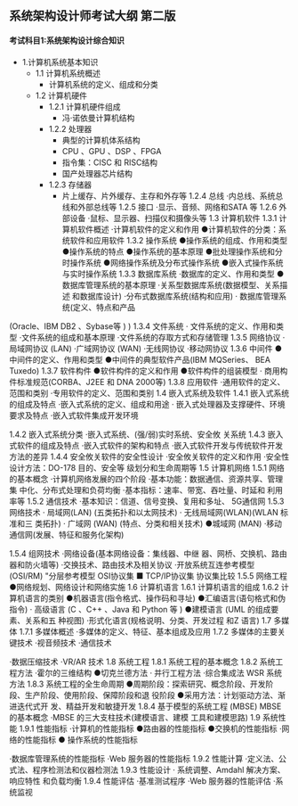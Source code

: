 ## 系统架构设计师考试大纲 第二版
#### 考试科目1:系统架构设计综合知识
- 1.计算机系统基本知识
	- 1.1 计算机系统概述
		- 计算机系统的定义、组成和分类
	- 1.2 计算机硬件
		- 1.2.1  计算机硬件组成
			- 冯·诺依曼计算机结构
		- 1.2.2 处理器
			- 典型的计算机体系结构
			- CPU 、GPU 、DSP 、FPGA
			- 指令集：CISC 和 RISC结构
			- 国产处理器芯片结构
		- 1.2.3 存储器
			- 片上缓存、片外缓存、主存和外存等
1.2.4  总线
·内总线、系统总线和外部总线等
1.2.5 接口
·显示、音频、网络和SATA 等
1.2.6 外部设备
·鼠标、显示器、扫描仪和摄像头等
1.3 计算机软件
1.3.1  计算机软件概述
·计算机软件的定义和作用
●计算机软件的分类：系统软件和应用软件
1.3.2 操作系统
●操作系统的组成、作用和类型
●操作系统的特点
●操作系统的基本原理
●批处理操作系统和分时操作系统
●网络操作系统及分布式操作系统
●嵌入式操作系统与实时操作系统
1.3.3 数据库系统
·数据库的定义、作用和类型
●数据库管理系统的基本原理
·关系型数据库系统(数据模型、关系描述
和数据库设计)
·分布式数据库系统(结构和应用)
· 数据库管理系统(定义、特点和产品

(Oracle、IBM DB2 、Sybase等 ) )
1.3.4 文件系统
· 文件系统的定义、作用和类型
·文件系统的组成和基本原理
·文件系统的存取方式和存储管理
1.3.5 网络协议
·局域网协议 (LAN)
·广域网协议 (WAN)
·无线网协议
·移动网协议
1.3.6 中间件
●中间件的定义、作用和类型
●中间件的典型软件产品(IBM MQSeries、 BEA Tuxedo)
1.3.7 软件构件
●软件构件的定义和作用
●软件构件的组装模型
· 商用构件标准规范(CORBA、J2EE   和
DNA 2000等)
1.3.8 应用软件
·通用软件的定义、范围和类别
·专用软件的定义、范围和类别
1.4 嵌入式系统及软件
1.4.1 嵌入式系统的组成及特点
·嵌入式系统的定义、组成和用途
· 嵌入式处理器及支撑硬件、环境要求及特点 ·嵌入式软件集成开发环境

1.4.2 嵌入式系统分类
·嵌入式系统、(强/弱)实时系统、安全攸
关系统
1.4.3 嵌入式软件的组成及特点
·嵌入式软件的架构和特点
·嵌入式软件开发与传统软件开发方法的差异
1.4.4 安全攸关软件的安全性设计
·安全攸关软件的定义和作用
·安全性设计方法：DO-178   目的、安全等
级划分和生命周期等
1.5 计算机网络
1.5.1  网络的基本概念
·计算机网络发展的四个阶段
·基本功能：数据通信、资源共享、管理集
中化、分布式处理和负荷均衡
·基本指标：速率、带宽、吞吐量、时延和
利用率等
1.5.2  通信技术
·基本知识：信道、信号变换、复用和多址、
5G通信网
1.5.3  网络技术
· 局域网(LAN)   (五类拓扑和以太网技术) · 无线局域网(WLAN)(WLAN     标准和三
类拓扑)
· 广域网 (WAN)  (特点、分类和相关技术)
●城域网 (MAN)
·移动通信网(发展、特征和服务化架构)

1.5.4 组网技术
·网络设备(基本网络设备：集线器、中继
器、网桥、交换机、路由器和防火墙等)
·交换技术、路由技术及相关协议  ·开放系统互连参考模型 (OSI/RM)
"分层参考模型
OSI协议集
■  TCP/IP协议集 协议集比较
1.5.5  网络工程
●网络规划、网络设计和网络实施
1.6 计算机语言
1.6.1  计算机语言的组成
1.6.2 计算机语言的类别
●机器语言(指令格式、操作码和寻址)
●汇编语言(语句格式和伪指令)
· 高级语言 (C 、C++ 、Java 和 Python 等 )
●建模语言 (UML  的组成要素、关系和五
种视图)
·形式化语言(规格说明、分类、开发过程
和Z 语言)
1.7 多媒体
1.7.1  多媒体概述
·多媒体的定义、特征、基本组成及应用
1.7.2 多媒体的主要关键技术
·视音频技术
·通信技术

·数据压缩技术
·VR/AR  技术
1.8 系统工程
1.8.1  系统工程的基本概念
1.8.2  系统工程方法
·霍尔的三维结构
●切克兰德方法
· 并行工程方法
·综合集成法
WSR 系统方法
1.8.3  系统工程的全生命周期
●周期阶段：探索研究、概念阶段、开发阶 段、生产阶段、使用阶段、保障阶段和退 役阶段
●采用方法：计划驱动方法、渐进迭代式开 发、精益开发和敏捷开发
1.8.4    基于模型的系统工程 (MBSE) MBSE 的基本概念
·MBSE   的三大支柱技术(建模语言、建模
工具和建模思路)
1.9 系统性能
1.9.1  性能指标
·计算机的性能指标
●路由器的性能指标
●交换机的性能指标
·网络的性能指标
● 操作系统的性能指标

·数据库管理系统的性能指标
·Web    服务器的性能指标
1.9.2 性能计算
·定义法、公式法、程序检测法和仪器检测法
1.9.3 性能设计
· 系统调整、Amdahl  解决方案、响应特性
和负载均衡
1.9.4 性能评估
·基准测试程序
·Web    服务器的性能评估
·系统监视